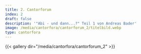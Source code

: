 ```yaml
---
title: 2. Cantorforum
index: 2
draft: false
description: '"Abi - und dann...?" Teil 1 von Andreas Bader'
image: /media/cantorfora/cantorforum_2/titelbild.webp
type: cantorfora
---
```

{{< gallery dir="/media/cantorfora/cantorforum_2" >}}
